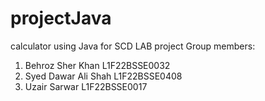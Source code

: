 # projectJava
calculator using Java for SCD LAB project
Group members:
1. Behroz Sher Khan  L1F22BSSE0032
2. Syed Dawar Ali Shah  L1F22BSSE0408
3. Uzair Sarwar  L1F22BSSE0017
